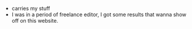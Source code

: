 - carries my stuff
- I was in a period of freelance editor, I got some results that wanna show off on this website.